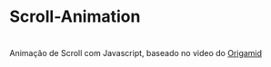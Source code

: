 # Scroll-Animation
#
Animação de Scroll com Javascript, baseado no video do <a href="https://www.youtube.com/watch?v=pKTOT63X9XQ">Origamid </a>
